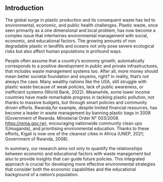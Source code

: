 ## Introduction
The global surge in plastic production and its consequent waste has led to environmental, economic, and public health challenges. Plastic waste, once seen primarily as a one dimensional and local problem, has now become a complex issue that intertwines environmental management with social, economic, and educational factors. The growing amounts of non degradable plastic in landfills and oceans not only pose severe ecological risks but also affect human populations in profound ways.

People often assume that a country’s economy growth, automatically corresponds to a positive development in public and private infrastructures, that includes waste management systems too. After all, more money should mean better societal foundation and sisyems, right? In reality, that’s not always the case. Many wealthy nations like the USA, still struggle with plastic waste because of weak policies, lack of public awareness, or inefficient systems (World Bank, 2022). Meanwhile, some lower income countries have made remarkable progress in tackling plastic pollution, not thanks to massive budgets, but through smart policies and community driven efforts. Rwanda,for example, despite limited financial resources, has become a leader in waste management by banning plastic bags in 2008 (Government of Rwanda. Ministerial Order N° 003/2008. https://rema.gov.rw), encouraging nationwide community clean ups (Umuganda), and prioritising environmental education. Thanks to these efforts, Kigali is now one of the cleanest cities in Africa (UNEP, 2021; Government of Rwanda, 2008).

In summary, our research aims not only to quantify the relationships between economic and educational factors with waste management but also to provide insights that can guide future policies. This integrated approach is crucial for developing more effective environmental strategies that consider both the economic capabilities and the educational background of a nation’s population.
 

